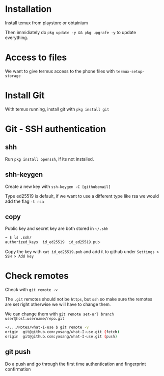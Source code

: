 # Installation
Install temux from playstore or obtainium

Then immidiately do `pkg update -y && pkg upgrafe -y` to update everything.

# Access to files
We want to give termux access to the phone files with `termux-setup-storage`

# Install Git
With temux running, install git with `pkg install git`

# Git - SSH authentication

## shh
Run `pkg install openssh`, if its not installed.

## shh-keygen
Create a new key with `ssh-keygen -C [githubemail]` 

Type ed25519 is default, if we want to use a different type like rsa we would add the flag `-t rsa`
## copy
Public key and secret key are both stored in `~/.shh`

```sh
~ $ ls .ssh/
authorized_keys  id_ed25519  id_ed25519.pub
```

Copy the key with `cat id_ed25519.pub` and add it to github under `Settings > SSH > Add key`

# Check remotes
Check with `git remote -v` 

The `.git` remotes should not be `https`, but `ssh` so make sure the remotes are set right otherwise we will have to change them.

We can change them with `git remote set-url branch user@host:username/repo.git`

```sh
~/.../Notes/what-I-use $ git remote -v
origin  git@github.com:yosang/what-I-use.git (fetch)
origin  git@github.com:yosang/what-I-use.git (push)
```
## git push
Do a push and go through the first time authentication and fingerprint confirmation
